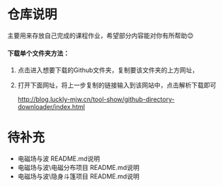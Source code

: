 # 仓库说明
主要用来存放自己完成的课程作业，希望部分内容能对你有所帮助😊
#### 下载单个文件夹方法：
1. 点击进入想要下载的Github文件夹，复制要该文件夹的上方网址，
2. 打开下面网址，将上一步复制的链接输入到该网站中，点击解析下载即可

    http://blog.luckly-mjw.cn/tool-show/github-directory-downloader/index.html

# 待补充
+ 电磁场与波 README.md说明
+ 电磁场与波\电磁分布项目 README.md说明
+ 电磁场与波\隐身斗篷项目 README.md说明